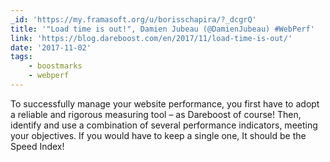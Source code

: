 ```yaml
---
_id: 'https://my.framasoft.org/u/borisschapira/?_dcgrQ'
title: '"Load time is out!", Damien Jubeau (@DamienJubeau) #WebPerf'
link: 'https://blog.dareboost.com/en/2017/11/load-time-is-out/'
date: '2017-11-02'
tags:
    - boostmarks
    - webperf
---
```


<div class="markdown"><p>To successfully manage your website performance, you first have to adopt a reliable and rigorous measuring tool – as Dareboost of course! Then, identify and use a combination of several performance indicators, meeting your objectives. If you would have to keep a single one, It should be the Speed Index!
</p></div>
